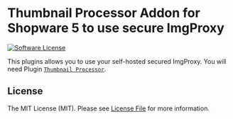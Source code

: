 # Thumbnail Processor Addon for Shopware 5 to use secure ImgProxy

[![Software License](https://img.shields.io/badge/license-MIT-brightgreen.svg?style=flat-square)](LICENSE)

This plugins allows you to use your self-hosted secured ImgProxy. You will need Plugin [`Thumbnail Processor`](https://github.com/FriendsOfShopware/FroshThumbnailProcessor).

## License

The MIT License (MIT). Please see [License File](LICENSE) for more information.